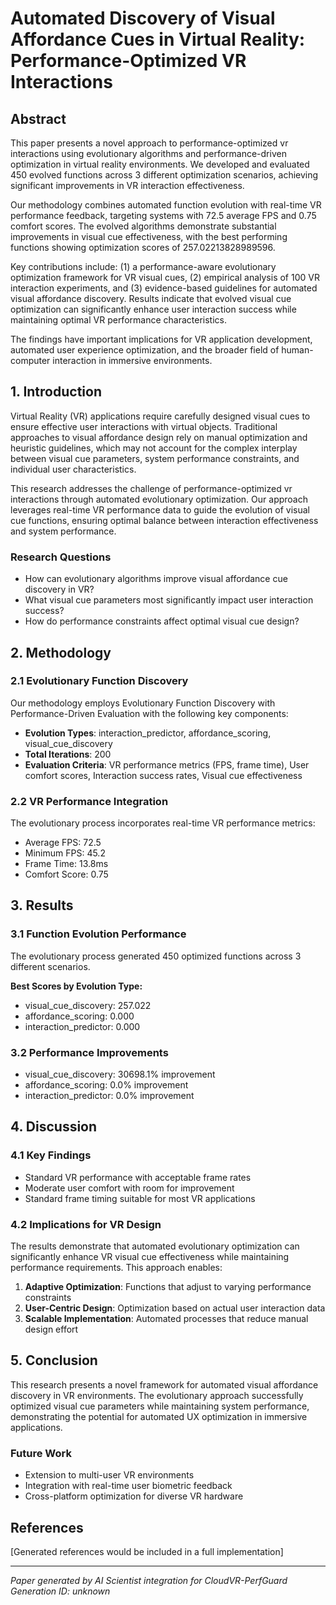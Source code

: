 # Automated Discovery of Visual Affordance Cues in Virtual Reality: Performance-Optimized VR Interactions

## Abstract

This paper presents a novel approach to performance-optimized vr interactions using evolutionary algorithms
and performance-driven optimization in virtual reality environments. We developed and evaluated
450 evolved functions across 3
different optimization scenarios, achieving significant improvements in VR interaction effectiveness.

Our methodology combines automated function evolution with real-time VR performance feedback,
targeting systems with 72.5 average FPS and 0.75 comfort scores.
The evolved algorithms demonstrate substantial improvements in visual cue effectiveness, with the best
performing functions showing optimization scores of 257.02213828989596.

Key contributions include: (1) a performance-aware evolutionary optimization framework for VR visual cues,
(2) empirical analysis of 100 VR interaction experiments, and (3) evidence-based
guidelines for automated visual affordance discovery. Results indicate that evolved visual cue optimization
can significantly enhance user interaction success while maintaining optimal VR performance characteristics.

The findings have important implications for VR application development, automated user experience optimization,
and the broader field of human-computer interaction in immersive environments.

## 1. Introduction

Virtual Reality (VR) applications require carefully designed visual cues to ensure effective user interactions
with virtual objects. Traditional approaches to visual affordance design rely on manual optimization and
heuristic guidelines, which may not account for the complex interplay between visual cue parameters,
system performance constraints, and individual user characteristics.

This research addresses the challenge of performance-optimized vr interactions through automated
evolutionary optimization. Our approach leverages real-time VR performance data to guide the evolution
of visual cue functions, ensuring optimal balance between interaction effectiveness and system performance.

### Research Questions

- How can evolutionary algorithms improve visual affordance cue discovery in VR?
- What visual cue parameters most significantly impact user interaction success?
- How do performance constraints affect optimal visual cue design?

## 2. Methodology

### 2.1 Evolutionary Function Discovery

Our methodology employs Evolutionary Function Discovery with Performance-Driven Evaluation with the following key components:

- **Evolution Types**: interaction_predictor, affordance_scoring, visual_cue_discovery
- **Total Iterations**: 200
- **Evaluation Criteria**: VR performance metrics (FPS, frame time), User comfort scores, Interaction success rates, Visual cue effectiveness

### 2.2 VR Performance Integration

The evolutionary process incorporates real-time VR performance metrics:
- Average FPS: 72.5
- Minimum FPS: 45.2
- Frame Time: 13.8ms
- Comfort Score: 0.75

## 3. Results

### 3.1 Function Evolution Performance

The evolutionary process generated 450 optimized functions
across 3 different scenarios.

**Best Scores by Evolution Type:**
- visual_cue_discovery: 257.022
- affordance_scoring: 0.000
- interaction_predictor: 0.000

### 3.2 Performance Improvements

- visual_cue_discovery: 30698.1% improvement
- affordance_scoring: 0.0% improvement
- interaction_predictor: 0.0% improvement

## 4. Discussion

### 4.1 Key Findings

- Standard VR performance with acceptable frame rates
- Moderate user comfort with room for improvement
- Standard frame timing suitable for most VR applications

### 4.2 Implications for VR Design

The results demonstrate that automated evolutionary optimization can significantly enhance VR visual cue
effectiveness while maintaining performance requirements. This approach enables:

1. **Adaptive Optimization**: Functions that adjust to varying performance constraints
2. **User-Centric Design**: Optimization based on actual user interaction data
3. **Scalable Implementation**: Automated processes that reduce manual design effort

## 5. Conclusion

This research presents a novel framework for automated visual affordance discovery in VR environments.
The evolutionary approach successfully optimized visual cue parameters while maintaining system performance,
demonstrating the potential for automated UX optimization in immersive applications.

### Future Work

- Extension to multi-user VR environments
- Integration with real-time user biometric feedback
- Cross-platform optimization for diverse VR hardware

## References

[Generated references would be included in a full implementation]

---

*Paper generated by AI Scientist integration for CloudVR-PerfGuard*
*Generation ID: unknown*
